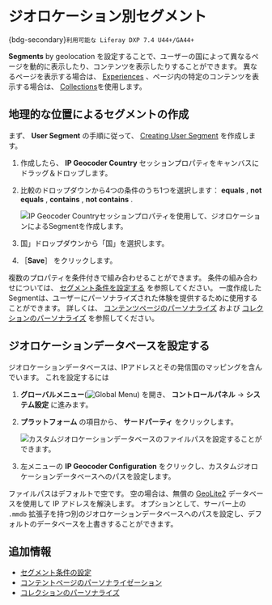 # ジオロケーション別セグメント

{bdg-secondary}`利用可能な Liferay DXP 7.4 U44+/GA44+`

**Segments** by geolocation を設定することで、ユーザーの国によって異なるページを動的に表示したり、コンテンツを表示したりすることができます。 異なるページを表示する場合は、 [Experiences](../experience-personalization/content-page-personalization.md#understanding-how-experiences-work) 、ページ内の特定のコンテンツを表示する場合は、 [Collections](../experience-personalization/personalizing-collections.md)を使用します。

## 地理的な位置によるセグメントの作成

まず、 **User Segment** の手順に従って、 [Creating User Segment](./creating-and-managing-user-segments.md#creating-user-segments) を作成します。

1. 作成したら、 **IP Geocoder Country** セッションプロパティをキャンバスにドラッグ＆ドロップします。

1. 比較のドロップダウンから4つの条件のうち1つを選択します： **equals** , **not equals** , **contains** , **not contains** .

   ![IP Geocoder Countryセッションプロパティを使用して、ジオロケーションによるSegmentを作成します。](./segmentation-by-geolocation/images/01.png)

1. 国」ドロップダウンから「国」を選択します。

1. ［**Save**］ をクリックします。

複数のプロパティを条件付きで組み合わせることができます。 条件の組み合わせについては、 [セグメント条件を設定する](./creating-and-managing-user-segments.md#configuring-segment-conditions) を参照してください。 一度作成したSegmentは、ユーザーにパーソナライズされた体験を提供するために使用することができます。 詳しくは、 [コンテンツページのパーソナライズ](../experience-personalization/content-page-personalization.md) および [コレクションのパーソナライズ](../experience-personalization/personalizing-collections.md) を参照してください。

## ジオロケーションデータベースを設定する

ジオロケーションデータベースは、IPアドレスとその発信国のマッピングを含んでいます。 これを設定するには

1. **グローバルメニュー**(![Global Menu](../../../images/icon-applications-menu.png)) を開き、 **コントロールパネル** &rarr; **システム設定** に進みます。
1. **プラットフォーム** の項目から、 **サードパーティ** をクリックします。

   ![カスタムジオロケーションデータベースのファイルパスを設定することができます。](./segmentation-by-geolocation/images/02.png)

1. 左メニューの **IP Geocoder Configuration** をクリックし、カスタムジオロケーションデータベースへのパスを設定します。

ファイルパスはデフォルトで空です。 空の場合は、無償の [GeoLite2](https://dev.maxmind.com/geoip/geolite2-free-geolocation-data?lang=en) データベースを使用して IP アドレスを解決します。 オプションとして、サーバー上の `.mmdb` 拡張子を持つ別のジオロケーションデータベースへのパスを設定し、デフォルトのデータベースを上書きすることができます。

## 追加情報

* [セグメント条件の設定](./creating-and-managing-user-segments.md#configuring-segment-conditions)
* [コンテントページのパーソナライゼーション](../experience-personalization/content-page-personalization.md)
* [コレクションのパーソナライズ](../experience-personalization/personalizing-collections.md)
